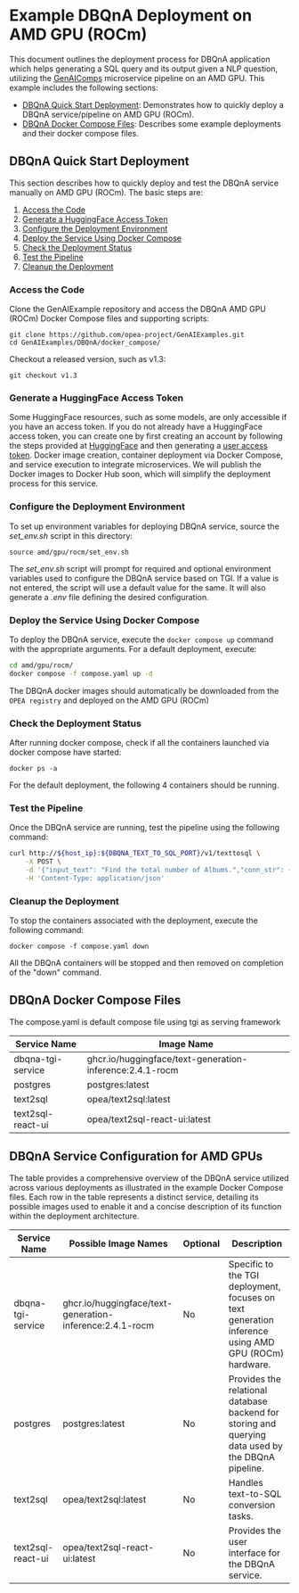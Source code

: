 # Example DBQnA Deployment on AMD GPU (ROCm)

This document outlines the deployment process for DBQnA application which helps generating a SQL query and its output given a NLP question, utilizing the [GenAIComps](https://github.com/opea-project/GenAIComps.git) microservice pipeline on an AMD GPU. This example includes the following sections:
- [DBQnA Quick Start Deployment](#dbqna-quick-start-deployment): Demonstrates how to quickly deploy a DBQnA service/pipeline on AMD GPU (ROCm).
- [DBQnA Docker Compose Files](#dbqna-docker-compose-files): Describes some example deployments and their docker compose files.

## DBQnA Quick Start Deployment

This section describes how to quickly deploy and test the DBQnA service manually on AMD GPU (ROCm). The basic steps are:

1. [Access the Code](#access-the-code)
2. [Generate a HuggingFace Access Token](#generate-a-huggingface-access-token)
3. [Configure the Deployment Environment](#configure-the-deployment-environment)
4. [Deploy the Service Using Docker Compose](#deploy-the-service-using-docker-compose)
5. [Check the Deployment Status](#check-the-deployment-status)
6. [Test the Pipeline](#test-the-pipeline)
7. [Cleanup the Deployment](#cleanup-the-deployment)

### Access the Code

Clone the GenAIExample repository and access the DBQnA AMD GPU (ROCm) Docker Compose files and supporting scripts:

```
git clone https://github.com/opea-project/GenAIExamples.git
cd GenAIExamples/DBQnA/docker_compose/
```

Checkout a released version, such as v1.3:

```
git checkout v1.3
```

### Generate a HuggingFace Access Token

Some HuggingFace resources, such as some models, are only accessible if you have an access token. If you do not already have a HuggingFace access token, you can create one by first creating an account by following the steps provided at [HuggingFace](https://huggingface.co/) and then generating a [user access token](https://huggingface.co/docs/transformers.js/en/guides/private#step-1-generating-a-user-access-token).
 Docker image creation, container deployment via Docker Compose, and service execution to integrate microservices. We will publish the Docker images to Docker Hub soon, which will simplify the deployment process for this service.

### Configure the Deployment Environment

To set up environment variables for deploying DBQnA service, source the _set_env.sh_ script in this directory:

```
source amd/gpu/rocm/set_env.sh
```

The _set_env.sh_ script will prompt for required and optional environment variables used to configure the DBQnA service based on TGI. If a value is not entered, the script will use a default value for the same. It will also generate a _.env_ file defining the desired configuration. 

### Deploy the Service Using Docker Compose

To deploy the DBQnA service, execute the `docker compose up` command with the appropriate arguments. For a default deployment, execute:

```bash
cd amd/gpu/rocm/
docker compose -f compose.yaml up -d
```

The DBQnA docker images should automatically be downloaded from the `OPEA registry` and deployed on the AMD GPU (ROCm)

### Check the Deployment Status

After running docker compose, check if all the containers launched via docker compose have started:

```
docker ps -a
```

For the default deployment, the following 4 containers should be running.

### Test the Pipeline

Once the DBQnA service are running, test the pipeline using the following command:

```bash
curl http://${host_ip}:${DBQNA_TEXT_TO_SQL_PORT}/v1/texttosql \
    -X POST \
    -d '{"input_text": "Find the total number of Albums.","conn_str": {"user": "'${POSTGRES_USER}'","password": "'${POSTGRES_PASSWORD}'","host": "'${host_ip}'", "port": "5442", "database": "'${POSTGRES_DB}'"}}' \
    -H 'Content-Type: application/json'
```

### Cleanup the Deployment

To stop the containers associated with the deployment, execute the following command:

```
docker compose -f compose.yaml down
```

All the DBQnA containers will be stopped and then removed on completion of the "down" command.

## DBQnA Docker Compose Files

The compose.yaml is default compose file using tgi as serving framework

| Service Name               | Image Name                                               |
| -------------------------- | -------------------------------------------------------- |
| dbqna-tgi-service          | ghcr.io/huggingface/text-generation-inference:2.4.1-rocm |
| postgres                   | postgres:latest                                          |
| text2sql                   | opea/text2sql:latest                                     |
| text2sql-react-ui          | opea/text2sql-react-ui:latest                            |

## DBQnA Service Configuration for AMD GPUs

The table provides a comprehensive overview of the DBQnA service utilized across various deployments as illustrated in the example Docker Compose files. Each row in the table represents a distinct service, detailing its possible images used to enable it and a concise description of its function within the deployment architecture.

| Service Name               | Possible Image Names                                     | Optional | Description                                                                                         |
| -------------------------- | -------------------------------------------------------- | -------- | --------------------------------------------------------------------------------------------------- |
| dbqna-tgi-service          | ghcr.io/huggingface/text-generation-inference:2.4.1-rocm | No       | Specific to the TGI deployment, focuses on text generation inference using AMD GPU (ROCm) hardware. |
| postgres                   | postgres:latest                                          | No       | Provides the relational database backend for storing and querying data used by the DBQnA pipeline.  |
| text2sql                   | opea/text2sql:latest                                     | No       | Handles text-to-SQL conversion tasks.                         |
| text2sql-react-ui          | opea/text2sql-react-ui:latest                            | No       | Provides the user interface for the DBQnA service.     |
